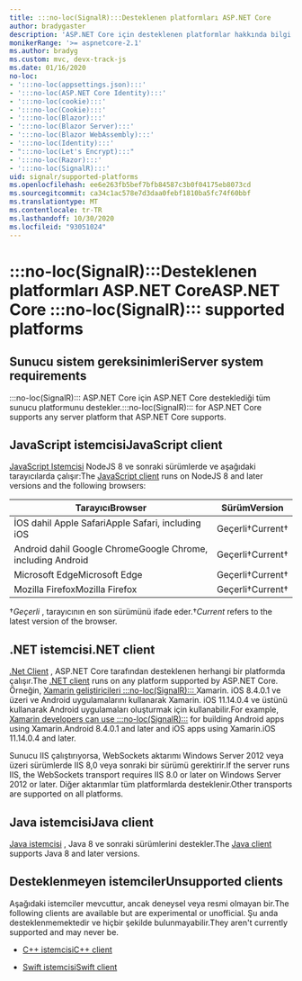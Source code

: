 ```yaml
---
title: :::no-loc(SignalR):::Desteklenen platformları ASP.NET Core
author: bradygaster
description: 'ASP.NET Core için desteklenen platformlar hakkında bilgi edinin :::no-loc(SignalR)::: .'
monikerRange: '>= aspnetcore-2.1'
ms.author: bradyg
ms.custom: mvc, devx-track-js
ms.date: 01/16/2020
no-loc:
- ':::no-loc(appsettings.json):::'
- ':::no-loc(ASP.NET Core Identity):::'
- ':::no-loc(cookie):::'
- ':::no-loc(Cookie):::'
- ':::no-loc(Blazor):::'
- ':::no-loc(Blazor Server):::'
- ':::no-loc(Blazor WebAssembly):::'
- ':::no-loc(Identity):::'
- ":::no-loc(Let's Encrypt):::"
- ':::no-loc(Razor):::'
- ':::no-loc(SignalR):::'
uid: signalr/supported-platforms
ms.openlocfilehash: ee6e263fb5bef7bfb84587c3b0f04175eb8073cd
ms.sourcegitcommit: ca34c1ac578e7d3daa0febf1810ba5fc74f60bbf
ms.translationtype: MT
ms.contentlocale: tr-TR
ms.lasthandoff: 10/30/2020
ms.locfileid: "93051024"
---
```

# <a name="aspnet-core-no-locsignalr-supported-platforms"></a><span data-ttu-id="bc482-103">:::no-loc(SignalR):::Desteklenen platformları ASP.NET Core</span><span class="sxs-lookup"><span data-stu-id="bc482-103">ASP.NET Core :::no-loc(SignalR)::: supported platforms</span></span>

## <a name="server-system-requirements"></a><span data-ttu-id="bc482-104">Sunucu sistem gereksinimleri</span><span class="sxs-lookup"><span data-stu-id="bc482-104">Server system requirements</span></span>

<span data-ttu-id="bc482-105">:::no-loc(SignalR)::: ASP.NET Core için ASP.NET Core desteklediği tüm sunucu platformunu destekler.</span><span class="sxs-lookup"><span data-stu-id="bc482-105">:::no-loc(SignalR)::: for ASP.NET Core supports any server platform that ASP.NET Core supports.</span></span>

## <a name="javascript-client"></a><span data-ttu-id="bc482-106">JavaScript istemcisi</span><span class="sxs-lookup"><span data-stu-id="bc482-106">JavaScript client</span></span>

<span data-ttu-id="bc482-107">[JavaScript Istemcisi](xref:signalr/javascript-client) NodeJS 8 ve sonraki sürümlerde ve aşağıdaki tarayıcılarda çalışır:</span><span class="sxs-lookup"><span data-stu-id="bc482-107">The [JavaScript client](xref:signalr/javascript-client) runs on NodeJS 8 and later versions and the following browsers:</span></span>

| <span data-ttu-id="bc482-108">Tarayıcı</span><span class="sxs-lookup"><span data-stu-id="bc482-108">Browser</span></span>                          | <span data-ttu-id="bc482-109">Sürüm</span><span class="sxs-lookup"><span data-stu-id="bc482-109">Version</span></span>         |
| -------------------------------- | --------------- |
| <span data-ttu-id="bc482-110">İOS dahil Apple Safari</span><span class="sxs-lookup"><span data-stu-id="bc482-110">Apple Safari, including iOS</span></span>      | <span data-ttu-id="bc482-111">Geçerli&dagger;</span><span class="sxs-lookup"><span data-stu-id="bc482-111">Current&dagger;</span></span> |
| <span data-ttu-id="bc482-112">Android dahil Google Chrome</span><span class="sxs-lookup"><span data-stu-id="bc482-112">Google Chrome, including Android</span></span> | <span data-ttu-id="bc482-113">Geçerli&dagger;</span><span class="sxs-lookup"><span data-stu-id="bc482-113">Current&dagger;</span></span> |
| <span data-ttu-id="bc482-114">Microsoft Edge</span><span class="sxs-lookup"><span data-stu-id="bc482-114">Microsoft Edge</span></span>                   | <span data-ttu-id="bc482-115">Geçerli&dagger;</span><span class="sxs-lookup"><span data-stu-id="bc482-115">Current&dagger;</span></span> |
| <span data-ttu-id="bc482-116">Mozilla Firefox</span><span class="sxs-lookup"><span data-stu-id="bc482-116">Mozilla Firefox</span></span>                  | <span data-ttu-id="bc482-117">Geçerli&dagger;</span><span class="sxs-lookup"><span data-stu-id="bc482-117">Current&dagger;</span></span> |

<span data-ttu-id="bc482-118">&dagger;*Geçerli* , tarayıcının en son sürümünü ifade eder.</span><span class="sxs-lookup"><span data-stu-id="bc482-118">&dagger;*Current* refers to the latest version of the browser.</span></span>

## <a name="net-client"></a><span data-ttu-id="bc482-119">.NET istemcisi</span><span class="sxs-lookup"><span data-stu-id="bc482-119">.NET client</span></span>

<span data-ttu-id="bc482-120">[.Net Client](xref:signalr/dotnet-client) , ASP.NET Core tarafından desteklenen herhangi bir platformda çalışır.</span><span class="sxs-lookup"><span data-stu-id="bc482-120">The [.NET client](xref:signalr/dotnet-client) runs on any platform supported by ASP.NET Core.</span></span> <span data-ttu-id="bc482-121">Örneğin, [Xamarin geliştiricileri :::no-loc(SignalR)::: ](https://github.com/aspnet/Announcements/issues/305) Xamarin. iOS 8.4.0.1 ve üzeri ve Android uygulamalarını kullanarak Xamarin. iOS 11.14.0.4 ve üstünü kullanarak Android uygulamaları oluşturmak için kullanabilir.</span><span class="sxs-lookup"><span data-stu-id="bc482-121">For example, [Xamarin developers can use :::no-loc(SignalR):::](https://github.com/aspnet/Announcements/issues/305) for building Android apps using Xamarin.Android 8.4.0.1 and later and iOS apps using Xamarin.iOS 11.14.0.4 and later.</span></span>

<span data-ttu-id="bc482-122">Sunucu IIS çalıştırıyorsa, WebSockets aktarımı Windows Server 2012 veya üzeri sürümlerde IIS 8,0 veya sonraki bir sürümü gerektirir.</span><span class="sxs-lookup"><span data-stu-id="bc482-122">If the server runs IIS, the WebSockets transport requires IIS 8.0 or later on Windows Server 2012 or later.</span></span> <span data-ttu-id="bc482-123">Diğer aktarımlar tüm platformlarda desteklenir.</span><span class="sxs-lookup"><span data-stu-id="bc482-123">Other transports are supported on all platforms.</span></span>

## <a name="java-client"></a><span data-ttu-id="bc482-124">Java istemcisi</span><span class="sxs-lookup"><span data-stu-id="bc482-124">Java client</span></span>

<span data-ttu-id="bc482-125">[Java istemcisi](xref:signalr/java-client) , Java 8 ve sonraki sürümlerini destekler.</span><span class="sxs-lookup"><span data-stu-id="bc482-125">The [Java client](xref:signalr/java-client) supports Java 8 and later versions.</span></span>

## <a name="unsupported-clients"></a><span data-ttu-id="bc482-126">Desteklenmeyen istemciler</span><span class="sxs-lookup"><span data-stu-id="bc482-126">Unsupported clients</span></span>

<span data-ttu-id="bc482-127">Aşağıdaki istemciler mevcuttur, ancak deneysel veya resmi olmayan bir.</span><span class="sxs-lookup"><span data-stu-id="bc482-127">The following clients are available but are experimental or unofficial.</span></span> <span data-ttu-id="bc482-128">Şu anda desteklenmemektedir ve hiçbir şekilde bulunmayabilir.</span><span class="sxs-lookup"><span data-stu-id="bc482-128">They aren't currently supported and may never be.</span></span>

* <span data-ttu-id="bc482-129">[C++ istemcisi](https://github.com/aspnet/:::no-loc(SignalR):::-Client-Cpp)</span><span class="sxs-lookup"><span data-stu-id="bc482-129">[C++ client](https://github.com/aspnet/:::no-loc(SignalR):::-Client-Cpp)</span></span>

* <span data-ttu-id="bc482-130">[Swift istemcisi](https://github.com/moozzyk/:::no-loc(SignalR):::-Client-Swift)</span><span class="sxs-lookup"><span data-stu-id="bc482-130">[Swift client](https://github.com/moozzyk/:::no-loc(SignalR):::-Client-Swift)</span></span>
